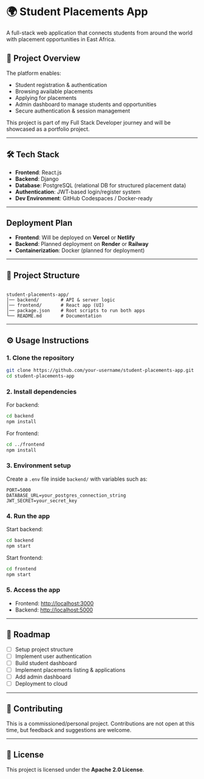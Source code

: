 # 🌍 Student Placements App

A full-stack web application that connects students from around the world with placement opportunities in East Africa.

## 🚀 Project Overview
The platform enables:
- Student registration & authentication
- Browsing available placements
- Applying for placements
- Admin dashboard to manage students and opportunities
- Secure authentication & session management

This project is part of my Full Stack Developer journey and will be showcased as a portfolio project.

---

## 🛠 Tech Stack
- **Frontend**: React.js  
- **Backend**: Django  
- **Database**: PostgreSQL (relational DB for structured placement data)  
- **Authentication**: JWT-based login/register system  
- **Dev Environment**: GitHub Codespaces / Docker-ready  

---

## Deployment Plan
- **Frontend**: Will be deployed on **Vercel** or **Netlify**  
- **Backend**: Planned deployment on **Render** or **Railway**  
- **Containerization**: Docker (planned for deployment)  

---

## 📂 Project Structure
```

student-placements-app/
│── backend/        # API & server logic
│── frontend/       # React app (UI)
│── package.json    # Root scripts to run both apps
└── README.md       # Documentation

````

---

## ⚙️ Usage Instructions

### 1. Clone the repository
```bash
git clone https://github.com/your-username/student-placements-app.git
cd student-placements-app
````

### 2. Install dependencies

For backend:

```bash
cd backend
npm install
```

For frontend:

```bash
cd ../frontend
npm install
```

### 3. Environment setup

Create a `.env` file inside `backend/` with variables such as:

```env
PORT=5000
DATABASE_URL=your_postgres_connection_string
JWT_SECRET=your_secret_key
```

### 4. Run the app

Start backend:

```bash
cd backend
npm start
```

Start frontend:

```bash
cd frontend
npm start
```

### 5. Access the app

* Frontend: [http://localhost:3000](http://localhost:3000)
* Backend: [http://localhost:5000](http://localhost:5000)

---

## 📌 Roadmap

* [ ] Setup project structure
* [ ] Implement user authentication
* [ ] Build student dashboard
* [ ] Implement placements listing & applications
* [ ] Add admin dashboard
* [ ] Deployment to cloud

---

## 🤝 Contributing

This is a commissioned/personal project. Contributions are not open at this time, but feedback and suggestions are welcome.

---

## 📄 License

This project is licensed under the **Apache 2.0 License**.
